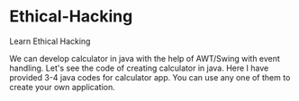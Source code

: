 # Ethical-Hacking
Learn Ethical Hacking


We can develop calculator in java with the help of AWT/Swing with event handling. Let's see the code of creating calculator in java.
Here I have provided 3-4 java codes for calculator app. You can use any one of them to create your own application.
